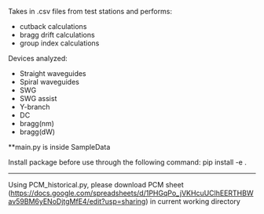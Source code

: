 Takes in .csv files from test stations and performs:
- cutback calculations
- bragg drift calculations
- group index calculations

Devices analyzed:
- Straight waveguides
- Spiral waveguides
- SWG
- SWG assist
- Y-branch
- DC
- bragg(nm)
- bragg(dW)


**main.py is inside SampleData

Install package before use through the following command:
pip install -e .

-----------------------------------------------------------
Using PCM_historical.py, please download PCM sheet (https://docs.google.com/spreadsheets/d/1PHGqPo_jVKHcuUClhEERTHBWav59BM6yENoDjtgMfE4/edit?usp=sharing)
in current working directory
